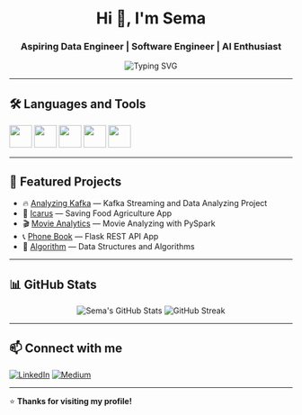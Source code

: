 <h1 align="center">Hi 👋, I'm Sema</h1>
<h3 align="center">Aspiring Data Engineer | Software Engineer | AI Enthusiast</h3>

<p align="center">
  <img src="https://readme-typing-svg.herokuapp.com?font=Fira+Code&weight=600&size=24&pause=1000&center=true&width=435&lines=Welcome+to+my+GitHub!;I+love+Data+Engineering+%26+Python;Always+learning+something+new+💡" alt="Typing SVG" />
</p>

---

## 🛠️ Languages and Tools
<p align="left"> 
  <img src="https://cdn.jsdelivr.net/gh/devicons/devicon/icons/python/python-original.svg" width="40" height="40"/> 
  <img src="https://cdn.jsdelivr.net/gh/devicons/devicon/icons/spark/spark-original.svg" width="40" height="40"/>
  <img src="https://cdn.jsdelivr.net/gh/devicons/devicon/icons/docker/docker-original.svg" width="40" height="40"/>
  <img src="https://cdn.jsdelivr.net/gh/devicons/devicon/icons/kafka/kafka-original.svg" width="40" height="40"/>
  <img src="https://cdn.jsdelivr.net/gh/devicons/devicon/icons/cassandra/cassandra-original.svg" width="40" height="40"/>
</p>

---

## 📁 Featured Projects

- 🔥 [Analyzing Kafka](https://github.com/altnsksema/analyzing-kafka) — Kafka Streaming and Data Analyzing Project
- 🚀 [Icarus](https://github.com/altnsksema/icarus) — Saving Food Agriculture App   
- 🎬 [Movie Analytics](https://github.com/altnsksema/movie-analytics) — Movie Analyzing with PySpark  
- 📞 [Phone Book](https://github.com/altnsksema/phone_book) — Flask REST API App  
- 🔢 [Algorithm](https://github.com/altnsksema/Algorithm) — Data Structures and Algorithms  

---

## 📊 GitHub Stats
<p align="center">
  <img src="https://github-readme-stats.vercel.app/api?username=altnsksema&show_icons=true&theme=radical" alt="Sema's GitHub Stats" />
  <img src="https://github-readme-streak-stats.herokuapp.com/?user=altnsksema&theme=radical" alt="GitHub Streak" />
</p>

---

## 📫 Connect with me
[![LinkedIn](https://img.shields.io/badge/LinkedIn-blue?logo=linkedin&logoColor=white)](https://www.linkedin.com/in/your-linkedin) 
[![Medium](https://img.shields.io/badge/Medium-000000?logo=medium&logoColor=white)](https://medium.com/@your-medium)

---

⭐️ **Thanks for visiting my profile!**
